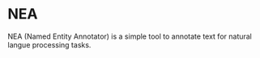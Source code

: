 # NEA

NEA (Named Entity Annotator) is a simple tool to annotate text for natural langue processing tasks. 